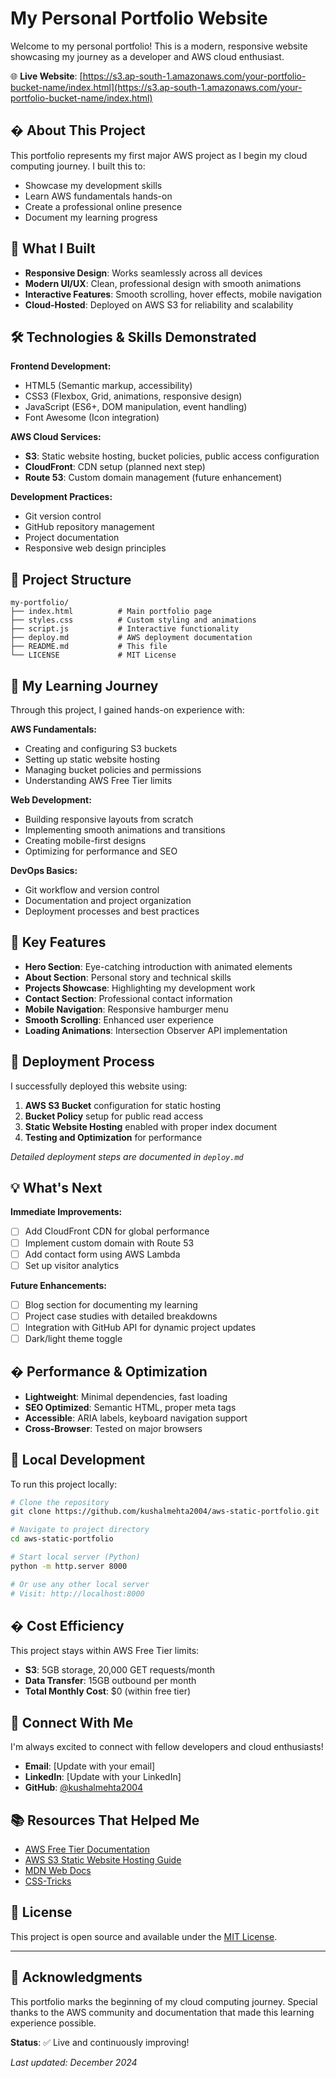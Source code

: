# My Personal Portfolio Website

Welcome to my personal portfolio! This is a modern, responsive website showcasing my journey as a developer and AWS cloud enthusiast.

🌐 **Live Website**: [https://s3.ap-south-1.amazonaws.com/your-portfolio-bucket-name/index.html](https://s3.ap-south-1.amazonaws.com/your-portfolio-bucket-name/index.html)

## � About This Project

This portfolio represents my first major AWS project as I begin my cloud computing journey. I built this to:
- Showcase my development skills
- Learn AWS fundamentals hands-on
- Create a professional online presence
- Document my learning progress

## 🚀 What I Built

- **Responsive Design**: Works seamlessly across all devices
- **Modern UI/UX**: Clean, professional design with smooth animations
- **Interactive Features**: Smooth scrolling, hover effects, mobile navigation
- **Cloud-Hosted**: Deployed on AWS S3 for reliability and scalability

## 🛠️ Technologies & Skills Demonstrated

**Frontend Development:**
- HTML5 (Semantic markup, accessibility)
- CSS3 (Flexbox, Grid, animations, responsive design)
- JavaScript (ES6+, DOM manipulation, event handling)
- Font Awesome (Icon integration)

**AWS Cloud Services:**
- **S3**: Static website hosting, bucket policies, public access configuration
- **CloudFront**: CDN setup (planned next step)
- **Route 53**: Custom domain management (future enhancement)

**Development Practices:**
- Git version control
- GitHub repository management
- Project documentation
- Responsive web design principles

## 📁 Project Structure

```
my-portfolio/
├── index.html          # Main portfolio page
├── styles.css          # Custom styling and animations
├── script.js           # Interactive functionality
├── deploy.md           # AWS deployment documentation
├── README.md           # This file
└── LICENSE             # MIT License
```

## 🎯 My Learning Journey

Through this project, I gained hands-on experience with:

**AWS Fundamentals:**
- Creating and configuring S3 buckets
- Setting up static website hosting
- Managing bucket policies and permissions
- Understanding AWS Free Tier limits

**Web Development:**
- Building responsive layouts from scratch
- Implementing smooth animations and transitions
- Creating mobile-first designs
- Optimizing for performance and SEO

**DevOps Basics:**
- Git workflow and version control
- Documentation and project organization
- Deployment processes and best practices

## 🌟 Key Features

- **Hero Section**: Eye-catching introduction with animated elements
- **About Section**: Personal story and technical skills
- **Projects Showcase**: Highlighting my development work
- **Contact Section**: Professional contact information
- **Mobile Navigation**: Responsive hamburger menu
- **Smooth Scrolling**: Enhanced user experience
- **Loading Animations**: Intersection Observer API implementation

## 🚀 Deployment Process

I successfully deployed this website using:
1. **AWS S3 Bucket** configuration for static hosting
2. **Bucket Policy** setup for public read access
3. **Static Website Hosting** enabled with proper index document
4. **Testing and Optimization** for performance

*Detailed deployment steps are documented in `deploy.md`*

## 💡 What's Next

**Immediate Improvements:**
- [ ] Add CloudFront CDN for global performance
- [ ] Implement custom domain with Route 53
- [ ] Add contact form using AWS Lambda
- [ ] Set up visitor analytics

**Future Enhancements:**
- [ ] Blog section for documenting my learning
- [ ] Project case studies with detailed breakdowns
- [ ] Integration with GitHub API for dynamic project updates
- [ ] Dark/light theme toggle

## � Performance & Optimization

- **Lightweight**: Minimal dependencies, fast loading
- **SEO Optimized**: Semantic HTML, proper meta tags
- **Accessible**: ARIA labels, keyboard navigation support
- **Cross-Browser**: Tested on major browsers

## 🔧 Local Development

To run this project locally:

```bash
# Clone the repository
git clone https://github.com/kushalmehta2004/aws-static-portfolio.git

# Navigate to project directory
cd aws-static-portfolio

# Start local server (Python)
python -m http.server 8000

# Or use any other local server
# Visit: http://localhost:8000
```

## � Cost Efficiency

This project stays within AWS Free Tier limits:
- **S3**: 5GB storage, 20,000 GET requests/month
- **Data Transfer**: 15GB outbound per month
- **Total Monthly Cost**: $0 (within free tier)

## 🤝 Connect With Me

I'm always excited to connect with fellow developers and cloud enthusiasts!

- **Email**: [Update with your email]
- **LinkedIn**: [Update with your LinkedIn]
- **GitHub**: [@kushalmehta2004](https://github.com/kushalmehta2004)

## 📚 Resources That Helped Me

- [AWS Free Tier Documentation](https://aws.amazon.com/free/)
- [AWS S3 Static Website Hosting Guide](https://docs.aws.amazon.com/AmazonS3/latest/userguide/WebsiteHosting.html)
- [MDN Web Docs](https://developer.mozilla.org/en-US/docs/Web)
- [CSS-Tricks](https://css-tricks.com/)

## 📄 License

This project is open source and available under the [MIT License](LICENSE).

---

## 🎉 Acknowledgments

This portfolio marks the beginning of my cloud computing journey. Special thanks to the AWS community and documentation that made this learning experience possible.

**Status**: ✅ Live and continuously improving!

*Last updated: December 2024*